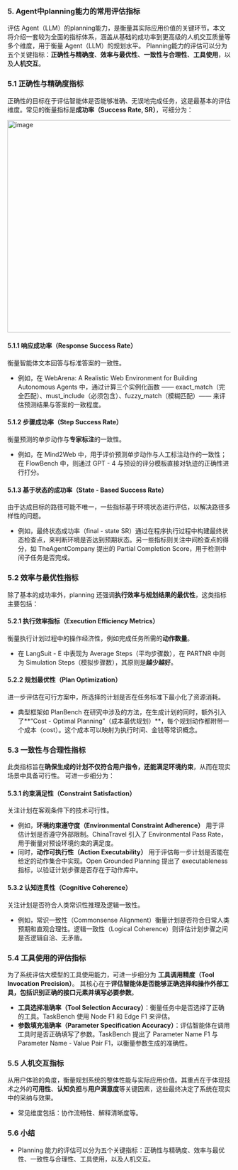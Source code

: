 ### 5. Agent中planning能力的常用评估指标
评估 Agent（LLM）的planning能力，是衡量其实际应用价值的关键环节。本文将介绍一套较为全面的指标体系，涵盖从基础的成功率到更高级的人机交互质量等多个维度，用于衡量 Agent（LLM）的规划水平。
Planning能力的评估可以分为五个关键指标：**正确性与精确度**、**效率与最优性**、**一致性与合理性**、**工具使用**，以及**人机交互**。

### 5.1 正确性与精确度指标
正确性的目标在于评估智能体是否能够准确、无误地完成任务，这是最基本的评估维度。常见的衡量指标是**成功率（Success Rate, SR）**，可细分为：

<img width="893" height="478" alt="image" src="https://github.com/user-attachments/assets/785486f3-103f-4cc5-8c9d-8c56c9c8fa62" />


#### 5.1.1 响应成功率（Response Success Rate）
衡量智能体文本回答与标准答案的一致性。
- 例如，在 WebArena: A Realistic Web Environment for Building Autonomous Agents 中，通过计算三个实例化函数 —— exact_match（完全匹配）、must_include（必须包含）、fuzzy_match（模糊匹配）—— 来评估预测结果与答案的一致程度。

#### 5.1.2 步骤成功率（Step Success Rate）
衡量预测的单步动作与**专家标注**的一致性。
- 例如，在 Mind2Web 中，用于评价预测单步动作与人工标注动作的一致性；在 FlowBench 中，则通过 GPT - 4 与预设的评分模板直接对轨迹的正确性进行打分。

#### 5.1.3 基于状态的成功率（State - Based Success Rate）
由于达成目标的路径可能不唯一，一些指标基于环境状态进行评估，以解决路径多样性的问题。
- 例如，最终状态成功率（final - state SR）通过在程序执行过程中构建最终状态检查点，来判断环境是否达到预期状态。另一些指标则关注中间检查点的得分，如 TheAgentCompany 提出的 Partial Completion Score，用于检测中间子任务是否完成。

### 5.2 效率与最优性指标
除了基本的成功率外，planning 还强调**执行效率与规划结果的最优性**，这类指标主要包括：

#### 5.2.1 执行效率指标（Execution Efficiency Metrics）
衡量执行计划过程中的操作经济性，例如完成任务所需的**动作数量**。
- 在 LangSuit - E 中表现为 Average Steps（平均步骤数），在 PARTNR 中则为 Simulation Steps（模拟步骤数），其原则是**越少越好**。

#### 5.2.2 规划最优性（Plan Optimization）
进一步评估在可行方案中，所选择的计划是否在任务标准下最小化了资源消耗。
- 典型框架如 PlanBench 在研究中涉及的方法，在生成计划的同时，额外引入了**“Cost - Optimal Planning”（成本最优规划）**，每个规划动作都附带一个成本（cost）。这个成本可以映射为执行时间、金钱等常识概念。

### 5.3 一致性与合理性指标
此类指标旨在**确保生成的计划不仅符合用户指令，还能满足环境约束**，从而在现实场景中具备可行性。
可进一步细分为：

#### 5.3.1 约束满足性（Constraint Satisfaction）
关注计划在客观条件下的技术可行性。
- 例如，**环境约束遵守度（Environmental Constraint Adherence）** 用于评估计划是否遵守外部限制。ChinaTravel 引入了 Environmental Pass Rate，用于衡量对预设环境约束的满足度。
- 同时，**动作可执行性（Action Executability）** 用于评估每一步计划是否能在给定的动作集合中实现。Open Grounded Planning 提出了 executableness 指标，以验证计划步骤是否存在于动作库中。

#### 5.3.2 认知连贯性（Cognitive Coherence）
关注计划是否符合人类常识性推理及逻辑一致性。
- 例如，常识一致性（Commonsense Alignment）衡量计划是否符合日常人类预期和直观合理性。逻辑一致性（Logical Coherence）则评估计划步骤之间是否逻辑自洽、无矛盾。

### 5.4 工具使用的评估指标
为了系统评估大模型的工具使用能力，可进一步细分为 **工具调用精度（Tool Invocation Precision）**。
其核心在于**评估智能体是否能够正确选择和操作外部工具，包括识别正确的接口元素并填写必要参数**。
- **工具选择准确率（Tool Selection Accuracy）**：衡量任务中是否选择了正确的工具。TaskBench 使用 Node F1 和 Edge F1 来评估。
- **参数填充准确率（Parameter Specification Accuracy）**：评估智能体在调用工具时是否正确填写了参数。TaskBench 提出了 Parameter Name F1 与 Parameter Name - Value Pair F1，以衡量参数生成的准确性。

### 5.5 人机交互指标
从用户体验的角度，衡量规划系统的整体性能与实际应用价值。其重点在于体现技术之外的**可用性**、**认知负担**与**用户满意度**等关键因素，这些最终决定了系统在现实中的采纳与效果。
- 常见维度包括：协作流畅性、解释清晰度等。

### 5.6 小结
- Planning 能力的评估可以分为五个关键指标：正确性与精确度、效率与最优性、一致性与合理性、工具使用，以及人机交互。

